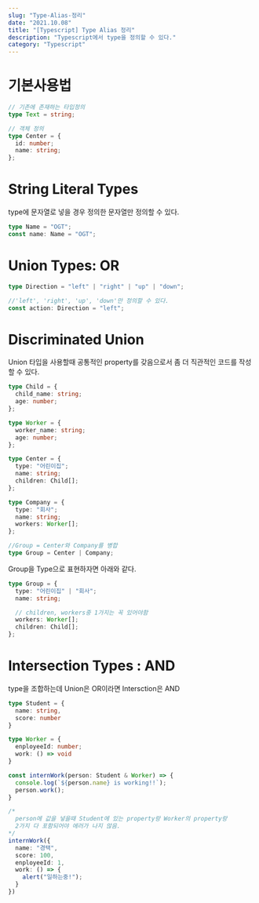 ```yaml
---
slug: "Type-Alias-정리"
date: "2021.10.08"
title: "[Typescript] Type Alias 정리"
description: "Typescript에서 type을 정의할 수 있다."
category: "Typescript"
---
```


# 기본사용법

```typescript
// 기존에 존재하는 타입정의
type Text = string;

// 객체 정의
type Center = {
  id: number;
  name: string;
};
```

# String Literal Types

type에 문자열로 넣을 경우 정의한 문자열만 정의할 수 있다.

```typescript
type Name = "OGT";
const name: Name = "OGT";
```

# Union Types: OR

```typescript
type Direction = "left" | "right" | "up" | "down";

//'left', 'right', 'up', 'down'만 정의할 수 있다.
const action: Direction = "left";
```

# Discriminated Union

Union 타입을 사용할때 공통적인 property를 갖음으로서 좀 더 직관적인 코드를 작성할 수 있다.

```typescript
type Child = {
  child_name: string;
  age: number;
};

type Worker = {
  worker_name: string;
  age: number;
};

type Center = {
  type: "어린이집";
  name: string;
  children: Child[];
};

type Company = {
  type: "회사";
  name: string;
  workers: Worker[];
};

//Group = Center와 Company를 병합
type Group = Center | Company;
```

Group을 Type으로 표현하자면 아래와 같다.

```typescript
type Group = {
  type: "어린이집" | "회사";
  name: string;

  // children, workers중 1가지는 꼭 있어야함
  workers: Worker[];
  children: Child[];
};
```

# Intersection Types : AND

type을 조합하는데 Union은 OR이라면 Intersction은 AND

```typescript
type Student = {
  name: string,
  score: number
}

type Worker = {
  enployeeId: number;
  work: () => void
}

const internWork(person: Student & Worker) => {
  console.log(`${person.name} is working!!`);
  person.work();
}

/*
  person에 값을 넣을때 Student에 있는 property랑 Worker의 property랑
  2가지 다 포함되어야 에러가 나지 않음.
*/
internWork({
  name: "경택",
  score: 100,
  enployeeId: 1,
  work: () => {
    alert("일하는중!");
  }
})
```
